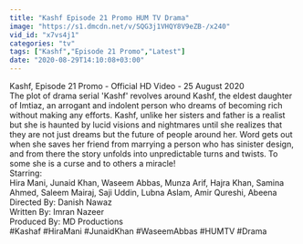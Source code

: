 ```yaml
---
title: "Kashf Episode 21 Promo HUM TV Drama"
image: "https://s1.dmcdn.net/v/SQG3j1VHQY8V9eZB-/x240"
vid_id: "x7vs4j1"
categories: "tv"
tags: ["Kashf","Episode 21 Promo","Latest"]
date: "2020-08-29T14:10:08+03:00"
---
```

Kashf, Episode 21 Promo - Official HD Video - 25 August 2020  <br>The plot of drama serial 'Kashf' revolves around Kashf, the eldest daughter of Imtiaz, an arrogant and indolent person who dreams of becoming rich without making any efforts. Kashf, unlike her sisters and father is a realist but she is haunted by lucid visions and nightmares until she realizes that they are not just dreams but the future of people around her. Word gets out when she saves her friend from marrying a person who has sinister design, and from there the story unfolds into unpredictable turns and twists. To some she is a curse and to others a miracle!  <br>Starring:  <br>Hira Mani, Junaid Khan, Waseem Abbas, Munza Arif, Hajra Khan, Samina Ahmed, Saleem Mairaj, Saji Uddin, Lubna Aslam, Amir Qureshi, Abeena  <br>Directed By: Danish Nawaz  <br>Written By: Imran Nazeer  <br>Produced By: MD Productions  <br>#Kashaf #HiraMani #JunaidKhan #WaseemAbbas #HUMTV #Drama
